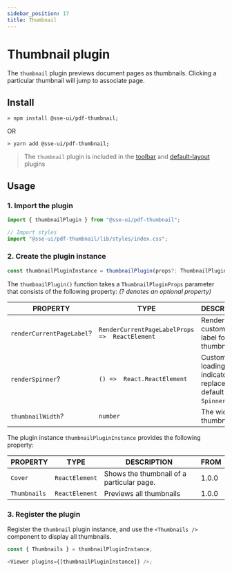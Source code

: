 ```yaml
---
sidebar_position: 17
title: Thumbnail
---
```


# Thumbnail plugin

The `thumbnail` plugin previews document pages as thumbnails. Clicking a particular thumbnail will jump to associate page.

## Install

```
> npm install @sse-ui/pdf-thumbnail;
```

OR

```
> yarn add @sse-ui/pdf-thumbnail;
```

> The `thumbnail` plugin is included in the [toolbar](/docs/ui/sse-pdf-viewer/plugin/toolbar) and [default-layout](/docs/ui/sse-pdf-viewer/plugin/default-layout) plugins

## Usage

### 1. Import the plugin

```javascript
import { thumbnailPlugin } from "@sse-ui/pdf-thumbnail";

// Import styles
import "@sse-ui/pdf-thumbnail/lib/styles/index.css";
```

### 2. Create the plugin instance

```javascript
const thumbnailPluginInstance = thumbnailPlugin(props?: ThumbnailPluginProps);
```

The `thumbnailPlugin()` function takes a `ThumbnailPluginProps` parameter that consists of the following property:
_(? denotes an optional property)_

| PROPERTY                  | TYPE                                           | DESCRIPTION                                                   | FROM  |
| ------------------------- | ---------------------------------------------- | ------------------------------------------------------------- | ----- |
| `renderCurrentPageLabel`? | `RenderCurrentPageLabelProps =>  ReactElement` | Render custom page label for each thumbnail.                  | 1.0.0 |
| `renderSpinner`?          | `() =>  React.ReactElement`                    | Custom loading indicator that replaces the default `Spinner`. | 1.0.0 |
| `thumbnailWidth`?         | `number`                                       | The width of thumbnails.                                      | 1.0.0 |

The plugin instance `thumbnailPluginInstance` provides the following property:

| PROPERTY     | TYPE           | DESCRIPTION                               | FROM  |
| ------------ | -------------- | ----------------------------------------- | ----- |
| `Cover`      | `ReactElement` | Shows the thumbnail of a particular page. | 1.0.0 |
| `Thumbnails` | `ReactElement` | Previews all thumbnails                   | 1.0.0 |

### 3. Register the plugin

Register the `thumbnail` plugin instance, and use the `<Thumbnails />` component to display all thumbnails.

```javascript
const { Thumbnails } = thumbnailPluginInstance;

<Viewer plugins={[thumbnailPluginInstance]} />;
```
